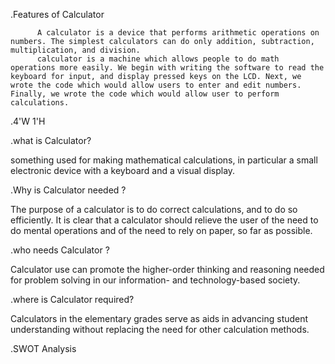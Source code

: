 .Features of Calculator

          A calculator is a device that performs arithmetic operations on numbers. The simplest calculators can do only addition, subtraction, multiplication, and division.
          calculator is a machine which allows people to do math operations more easily. We begin with writing the software to read the keyboard for input, and display pressed keys on the LCD. Next, we wrote the code which would allow users to enter and edit numbers.  Finally, we wrote the code which would allow user to perform calculations.


.4'W 1'H
 
 .what is Calculator?
 
  something used for making mathematical calculations, in particular a small electronic device with a keyboard and a visual display.
  
 .Why is Calculator needed ?
 
 The purpose of a calculator is to do correct calculations, and to do so efficiently. It is clear that a calculator should relieve the user of the need to do mental     operations and of the need to rely on paper, so far as possible.
 
 .who needs Calculator ?
 
 Calculator use can promote the higher-order thinking and reasoning needed for problem solving in our information- and technology-based society.  
 
 .where is Calculator required?
 
  Calculators in the elementary grades serve as aids in advancing student understanding without replacing the need for other calculation methods.
 
 
 .SWOT Analysis

